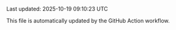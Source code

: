 Last updated: 2025-10-19 09:10:23 UTC

This file is automatically updated by the GitHub Action workflow.
